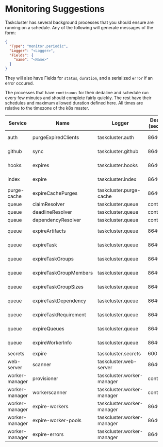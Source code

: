 <!-- GENERATED DOCUMENTATION DO NOT EDIT -->
# Monitoring Suggestions

Taskcluster has several background processes that you should ensure are running on a schedule. Any of the following will generate messages
of the form:

```json
{
  "Type": "monitor.periodic",
  "Logger": "<Logger>",
  "Fields": {
    "name": "<Name>"
  }
}
```

They will also have Fields for `status`, `duration`, and a serialized `error` if an error occured.

The processes that have `continuous` for their dedaline and schedule run every few minutes and should complete fairly quickly. The rest
have their schedules and maximum allowed duration defined here. All times are relative to the timezone of the k8s master.

| Service        | Name                   | Logger                     | Deadline (seconds) | Schedule    |
| -------------- | ---------------------- | -------------------------- | ------------------ | ----------- |
| auth           | purgeExpiredClients    | taskcluster.auth           | 86400              | At 12:00 AM |
| github         | sync                   | taskcluster.github         | 86400              | At 12:00 AM |
| hooks          | expires                | taskcluster.hooks          | 86400              | At 12:10 AM |
| index          | expire                 | taskcluster.index          | 86400              | At 12:00 AM |
| purge-cache    | expireCachePurges      | taskcluster.purge-cache    | 86400              | At 12:00 AM |
| queue          | claimResolver          | taskcluster.queue          | continuous         | continuous  |
| queue          | deadlineResolver       | taskcluster.queue          | continuous         | continuous  |
| queue          | dependencyResolver     | taskcluster.queue          | continuous         | continuous  |
| queue          | expireArtifacts        | taskcluster.queue          | 86400              | At 12:00 AM |
| queue          | expireTask             | taskcluster.queue          | 86400              | At 12:00 AM |
| queue          | expireTaskGroups       | taskcluster.queue          | 86400              | At 12:00 AM |
| queue          | expireTaskGroupMembers | taskcluster.queue          | 86400              | At 12:00 AM |
| queue          | expireTaskGroupSizes   | taskcluster.queue          | 86400              | At 12:00 AM |
| queue          | expireTaskDependency   | taskcluster.queue          | 86400              | At 12:00 AM |
| queue          | expireTaskRequirement  | taskcluster.queue          | 86400              | At 12:00 AM |
| queue          | expireQueues           | taskcluster.queue          | 86400              | At 12:00 AM |
| queue          | expireWorkerInfo       | taskcluster.queue          | 86400              | At 12:00 AM |
| secrets        | expire                 | taskcluster.secrets        | 600                | Every hour  |
| web-server     | scanner                | taskcluster.web-server     | 86400              | At 12:00 AM |
| worker-manager | provisioner            | taskcluster.worker-manager | continuous         | continuous  |
| worker-manager | workerscanner          | taskcluster.worker-manager | continuous         | continuous  |
| worker-manager | expire-workers         | taskcluster.worker-manager | 86400              | At 12:00 AM |
| worker-manager | expire-worker-pools    | taskcluster.worker-manager | 86400              | At 01:00 AM |
| worker-manager | expire-errors          | taskcluster.worker-manager | 86400              | At 12:10 AM |